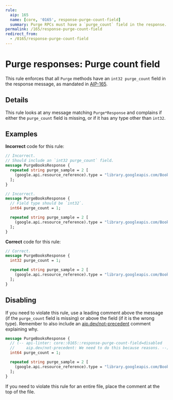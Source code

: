 ```yaml
---
rule:
  aip: 165
  name: [core, '0165', response-purge-count-field]
  summary: Purge RPCs must have a `purge_count` field in the response.
permalink: /165/response-purge-count-field
redirect_from:
  - /0165/response-purge-count-field
---
```


# Purge responses: Purge count field

This rule enforces that all `Purge` methods have an `int32 purge_count`
field in the response message, as mandated in [AIP-165][].

## Details

This rule looks at any message matching `Purge*Response` and complains if
either the `purge_count` field is missing, or if it has any type other than
`int32`.

## Examples

**Incorrect** code for this rule:

```proto
// Incorrect.
// Should include an `int32 purge_count` field.
message PurgeBooksResponse {
  repeated string purge_sample = 2 [
    (google.api.resource_reference).type = "library.googleapis.com/Book"
  ];
}
```

```proto
// Incorrect.
message PurgeBooksResponse {
  // Field type should be `int32`.
  int64 purge_count = 1;

  repeated string purge_sample = 2 [
    (google.api.resource_reference).type = "library.googleapis.com/Book"
  ];
}
```

**Correct** code for this rule:

```proto
// Correct.
message PurgeBooksResponse {
  int32 purge_count = 1;

  repeated string purge_sample = 2 [
    (google.api.resource_reference).type = "library.googleapis.com/Book"
  ];
}
```

## Disabling

If you need to violate this rule, use a leading comment above the message (if
the `purge_count` field is missing) or above the field (if it is the wrong
type). Remember to also include an [aip.dev/not-precedent][] comment explaining
why.

```proto
message PurgeBooksResponse {
  // (-- api-linter: core::0165::response-purge-count-field=disabled
  //     aip.dev/not-precedent: We need to do this because reasons. --)
  int64 purge_count = 1;

  repeated string purge_sample = 2 [
    (google.api.resource_reference).type = "library.googleapis.com/Book"
  ];
}
```

If you need to violate this rule for an entire file, place the comment at the
top of the file.

[aip-165]: https://aip.dev/165
[aip.dev/not-precedent]: https://aip.dev/not-precedent
